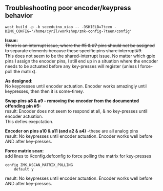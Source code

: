 ## Troubleshooting poor encoder/keypress behavior
```
west build -p -b seeeduino_xiao -- -DSHIELD=7teen -DZMK_CONFIG='/home/cyril/workshop/zmk-config-7teen/config'
```

**Issue:**  
~~There is an interrupt issue, where the #5 & #7 pins should not be assigned to separate elements because these specific pins share interrupt#9.~~  
This does not seem to be the shared-interrupt issue. No matter which gpio pins I assign the encoder pins, I still end up in a situation where the encoder needs to be actuated before any key-presses will register (unless I force-poll the matrix).

**As designed:**  
No keypresses until encoder actuation.
Encoder works amazingly until keypresses, then then it is some-timey.  

**Swap pins a8 & a9 - removing the encoder from the documented offending pin #5:**  
result: Encoder does not seem to respond at all, & no key-presses until encoder actuation.  
This defies exepctation.  

**Encoder on pins a10 & a11 (and a2 & a4)** -these are all analog pins  
result: No keypresses until encoder actuation.
Encoder works well before AND after key-presses.

**Force matrix scan:**  
add lines to Kconfig.defconfig to force polling the matrix for key-presses  
```
config ZMK_KSCAN_MATRIX_POLLING
    default y
```
result: No keypresses until encoder actuation.
Encoder works well before AND after key-presses.

